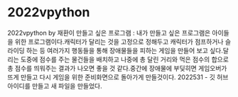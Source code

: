 # 2022vpython
2022vpython by 재환이
만들고 싶은 프로그램 : 
내가 만들고 싶은 프로그램은 아이들을 위한 프로그램이다.캐릭터가 달리는 것을 고정으로 정해두고 캐릭터가 점프하거나 슬라이딩 하는 등 여러가지 행동들을 통해 장애물들을 피하는 게임을 만들어 보고 싶다.달리는 도중에 점수를 주는 물건들을 배치하고 나중에 총 달린 거리와 먹은 점수의 합으로 총 점수를 띄워주는 결과가 나오면 좋을 것 같다.중간에 장애물에 부딪히면 게임오버가 뜨게 만들고 다시 게임을 위한 준비화면으로 돌아가게 만들것이다.
2022531 - 깃 허브 아이디를 만들고 새 파일을 만들었다.
